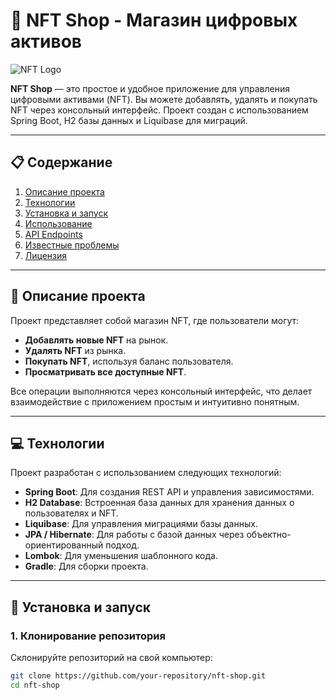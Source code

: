 # 🎨 NFT Shop - Магазин цифровых активов
![NFT Logo]([https://postimg.cc/nXLnjs3c]) <!-- Добавьте ссылку на ваш логотип -->

**NFT Shop** — это простое и удобное приложение для управления цифровыми активами (NFT). Вы можете добавлять, удалять и покупать NFT через консольный интерфейс. Проект создан с использованием Spring Boot, H2 базы данных и Liquibase для миграций.

---

## 📋 Содержание

1. [Описание проекта](#описание-проекта)
2. [Технологии](#технологии)
3. [Установка и запуск](#установка-и-запуск)
4. [Использование](#использование)
5. [API Endpoints](#api-endpoints)
6. [Известные проблемы](#известные-проблемы)
7. [Лицензия](#лицензия)

---

## 🌟 Описание проекта

Проект представляет собой магазин NFT, где пользователи могут:
- **Добавлять новые NFT** на рынок.
- **Удалять NFT** из рынка.
- **Покупать NFT**, используя баланс пользователя.
- **Просматривать все доступные NFT**.

Все операции выполняются через консольный интерфейс, что делает взаимодействие с приложением простым и интуитивно понятным.

---

## 💻 Технологии

Проект разработан с использованием следующих технологий:

- **Spring Boot**: Для создания REST API и управления зависимостями.
- **H2 Database**: Встроенная база данных для хранения данных о пользователях и NFT.
- **Liquibase**: Для управления миграциями базы данных.
- **JPA / Hibernate**: Для работы с базой данных через объектно-ориентированный подход.
- **Lombok**: Для уменьшения шаблонного кода.
- **Gradle**: Для сборки проекта.

---

## 🚀 Установка и запуск

### 1. Клонирование репозитория
Склонируйте репозиторий на свой компьютер:
```bash
git clone https://github.com/your-repository/nft-shop.git
cd nft-shop
